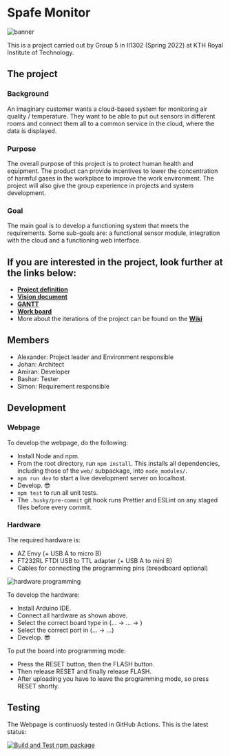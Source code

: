 # Spafe Monitor

![banner](https://user-images.githubusercontent.com/102171209/166430504-dea80430-5dd3-43c8-a817-027d7ee5a799.jpeg)

This is a project carried out by Group 5 in II1302 (Spring 2022) at KTH Royal Institute of Technology.

## The project

### Background

An imaginary customer wants a cloud-based system for monitoring air quality / temperature. They want to be able to put out sensors in different rooms and connect them all to a common service in the cloud, where the data is displayed.

### Purpose

The overall purpose of this project is to protect human health and equipment. The product can provide incentives to lower the concentration of harmful gases in the workplace to improve the work environment.
The project will also give the group experience in projects and system development.

### Goal

The main goal is to develop a functioning system that meets the requirements. Some sub-goals are: a functional sensor module, integration with the cloud and a functioning web interface.

## If you are interested in the project, look further at the links below:

- [**Project definition**](https://docs.google.com/document/d/1rXNqcs8TPbTrrVb3CHk2G23qbBTXSn_r/edit?usp=sharing&ouid=116612736843125590387&rtpof=true&sd=true)
- [**Vision document**](https://docs.google.com/document/d/1SJ3QUOX1WJSA_hTGWOLoi91-rVT0jSy1/edit?usp=sharing&ouid=116612736843125590387&rtpof=true&sd=true)
- [**GANTT**](https://docs.google.com/spreadsheets/d/1jiP1j_vhUTtjraDfo97tL9Ur1a-9HIi9/edit?usp=sharing&ouid=116612736843125590387&rtpof=true&sd=true)
- [**Work board**](https://lucid.app/lucidchart/6948f29b-8651-49a3-b143-13c3a75f0af6/edit?invitationId=inv_3b2fd53b-1783-43ff-a65f-f7bd058c15f3)
- More about the iterations of the project can be found on the [**Wiki**](https://github.com/jonaro00/II1302/wiki)

## Members

- Alexander: Project leader and Environment responsible
- Johan: Architect
- Amiran: Developer
- Bashar: Tester
- Simon: Requirement responsible

## Development

### Webpage

To develop the webpage, do the following:

- Install Node and npm.
- From the root directory, run `npm install`. This installs all dependencies, including those of the `web/` subpackage, into `node_modules/`.
- `npm run dev` to start a live development server on localhost.
- Develop. 😎
- `npm test` to run all unit tests.
- The `.husky/pre-commit` git hook runs Prettier and ESLint on any staged files before every commit.

### Hardware

The required hardware is:

- AZ Envy (+ USB A to micro B)
- FT232RL FTDI USB to TTL adapter (+ USB A to mini B)
- Cables for connecting the programming pins (breadboard optional)

![hardware programming](https://user-images.githubusercontent.com/102171209/169543060-1fcd0bf5-5d8a-4af6-afde-b08cfbedcf28.jpeg)

To develop the hardware:

- Install Arduino IDE.
- Connect all hardware as shown above.
- Select the correct board type in (... -> ... -> )
- Select the correct port in (... -> ...)
- Develop. 😎

To put the board into programming mode:
- Press the RESET button, then the FLASH button.
- Then release RESET and finally release FLASH. 
- After uploading you have to leave the programming mode, so press RESET shortly.

## Testing

The Webpage is continuosly tested in GitHub Actions. This is the latest status:

[![Build and Test npm package](https://github.com/jonaro00/II1302/actions/workflows/test.yml/badge.svg)](https://github.com/jonaro00/II1302/actions/workflows/test.yml)
